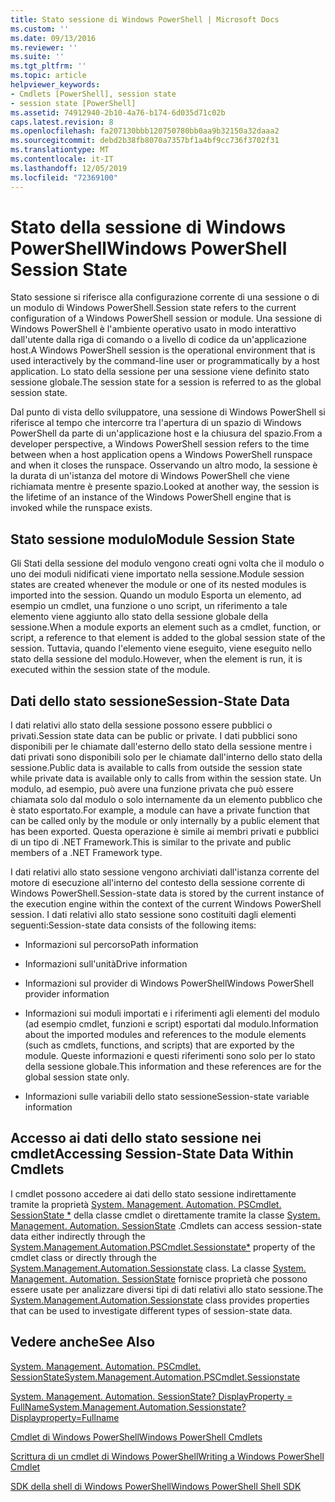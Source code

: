 ```yaml
---
title: Stato sessione di Windows PowerShell | Microsoft Docs
ms.custom: ''
ms.date: 09/13/2016
ms.reviewer: ''
ms.suite: ''
ms.tgt_pltfrm: ''
ms.topic: article
helpviewer_keywords:
- Cmdlets [PowerShell], session state
- session state [PowerShell]
ms.assetid: 74912940-2b10-4a76-b174-6d035d71c02b
caps.latest.revision: 8
ms.openlocfilehash: fa207130bbb120750780bb0aa9b32150a32daaa2
ms.sourcegitcommit: debd2b38fb8070a7357bf1a4bf9cc736f3702f31
ms.translationtype: MT
ms.contentlocale: it-IT
ms.lasthandoff: 12/05/2019
ms.locfileid: "72369100"
---
```

# <a name="windows-powershell-session-state"></a><span data-ttu-id="5609c-102">Stato della sessione di Windows PowerShell</span><span class="sxs-lookup"><span data-stu-id="5609c-102">Windows PowerShell Session State</span></span>

<span data-ttu-id="5609c-103">Stato sessione si riferisce alla configurazione corrente di una sessione o di un modulo di Windows PowerShell.</span><span class="sxs-lookup"><span data-stu-id="5609c-103">Session state refers to the current configuration of a Windows PowerShell session or module.</span></span> <span data-ttu-id="5609c-104">Una sessione di Windows PowerShell è l'ambiente operativo usato in modo interattivo dall'utente dalla riga di comando o a livello di codice da un'applicazione host.</span><span class="sxs-lookup"><span data-stu-id="5609c-104">A Windows PowerShell session is the operational environment that is used interactively by the command-line user or programmatically by a host application.</span></span> <span data-ttu-id="5609c-105">Lo stato della sessione per una sessione viene definito stato sessione globale.</span><span class="sxs-lookup"><span data-stu-id="5609c-105">The session state for a session is referred to as the global session state.</span></span>

<span data-ttu-id="5609c-106">Dal punto di vista dello sviluppatore, una sessione di Windows PowerShell si riferisce al tempo che intercorre tra l'apertura di un spazio di Windows PowerShell da parte di un'applicazione host e la chiusura del spazio.</span><span class="sxs-lookup"><span data-stu-id="5609c-106">From a developer perspective, a Windows PowerShell session refers to the time between when a host application opens a Windows PowerShell runspace and when it closes the runspace.</span></span> <span data-ttu-id="5609c-107">Osservando un altro modo, la sessione è la durata di un'istanza del motore di Windows PowerShell che viene richiamata mentre è presente spazio.</span><span class="sxs-lookup"><span data-stu-id="5609c-107">Looked at another way, the session is the lifetime of an instance of the Windows PowerShell engine that is invoked while the runspace exists.</span></span>

## <a name="module-session-state"></a><span data-ttu-id="5609c-108">Stato sessione modulo</span><span class="sxs-lookup"><span data-stu-id="5609c-108">Module Session State</span></span>

<span data-ttu-id="5609c-109">Gli Stati della sessione del modulo vengono creati ogni volta che il modulo o uno dei moduli nidificati viene importato nella sessione.</span><span class="sxs-lookup"><span data-stu-id="5609c-109">Module session states are created whenever the module or one of its nested modules is imported into the session.</span></span> <span data-ttu-id="5609c-110">Quando un modulo Esporta un elemento, ad esempio un cmdlet, una funzione o uno script, un riferimento a tale elemento viene aggiunto allo stato della sessione globale della sessione.</span><span class="sxs-lookup"><span data-stu-id="5609c-110">When a module exports an element such as a cmdlet, function, or script, a reference to that element is added to the global session state of the session.</span></span> <span data-ttu-id="5609c-111">Tuttavia, quando l'elemento viene eseguito, viene eseguito nello stato della sessione del modulo.</span><span class="sxs-lookup"><span data-stu-id="5609c-111">However, when the element is run, it is executed within the session state of the module.</span></span>

## <a name="session-state-data"></a><span data-ttu-id="5609c-112">Dati dello stato sessione</span><span class="sxs-lookup"><span data-stu-id="5609c-112">Session-State Data</span></span>

<span data-ttu-id="5609c-113">I dati relativi allo stato della sessione possono essere pubblici o privati.</span><span class="sxs-lookup"><span data-stu-id="5609c-113">Session state data can be public or private.</span></span> <span data-ttu-id="5609c-114">I dati pubblici sono disponibili per le chiamate dall'esterno dello stato della sessione mentre i dati privati sono disponibili solo per le chiamate dall'interno dello stato della sessione.</span><span class="sxs-lookup"><span data-stu-id="5609c-114">Public data is available to calls from outside the session state while private data is available only to calls from within the session state.</span></span> <span data-ttu-id="5609c-115">Un modulo, ad esempio, può avere una funzione privata che può essere chiamata solo dal modulo o solo internamente da un elemento pubblico che è stato esportato.</span><span class="sxs-lookup"><span data-stu-id="5609c-115">For example, a module can have a private function that can be called only by the module or only internally by a public element that has been exported.</span></span> <span data-ttu-id="5609c-116">Questa operazione è simile ai membri privati e pubblici di un tipo di .NET Framework.</span><span class="sxs-lookup"><span data-stu-id="5609c-116">This is similar to the private and public members of a .NET Framework type.</span></span>

<span data-ttu-id="5609c-117">I dati relativi allo stato sessione vengono archiviati dall'istanza corrente del motore di esecuzione all'interno del contesto della sessione corrente di Windows PowerShell.</span><span class="sxs-lookup"><span data-stu-id="5609c-117">Session-state data is stored by the current instance of the execution engine within the context of the current Windows PowerShell session.</span></span> <span data-ttu-id="5609c-118">I dati relativi allo stato sessione sono costituiti dagli elementi seguenti:</span><span class="sxs-lookup"><span data-stu-id="5609c-118">Session-state data consists of the following items:</span></span>

- <span data-ttu-id="5609c-119">Informazioni sul percorso</span><span class="sxs-lookup"><span data-stu-id="5609c-119">Path information</span></span>

- <span data-ttu-id="5609c-120">Informazioni sull'unità</span><span class="sxs-lookup"><span data-stu-id="5609c-120">Drive information</span></span>

- <span data-ttu-id="5609c-121">Informazioni sul provider di Windows PowerShell</span><span class="sxs-lookup"><span data-stu-id="5609c-121">Windows PowerShell provider information</span></span>

- <span data-ttu-id="5609c-122">Informazioni sui moduli importati e i riferimenti agli elementi del modulo (ad esempio cmdlet, funzioni e script) esportati dal modulo.</span><span class="sxs-lookup"><span data-stu-id="5609c-122">Information about the imported modules and references to the module elements (such as cmdlets, functions, and scripts) that are exported by the module.</span></span> <span data-ttu-id="5609c-123">Queste informazioni e questi riferimenti sono solo per lo stato della sessione globale.</span><span class="sxs-lookup"><span data-stu-id="5609c-123">This information and these references are for the global session state only.</span></span>

- <span data-ttu-id="5609c-124">Informazioni sulle variabili dello stato sessione</span><span class="sxs-lookup"><span data-stu-id="5609c-124">Session-state variable information</span></span>

## <a name="accessing-session-state-data-within-cmdlets"></a><span data-ttu-id="5609c-125">Accesso ai dati dello stato sessione nei cmdlet</span><span class="sxs-lookup"><span data-stu-id="5609c-125">Accessing Session-State Data Within Cmdlets</span></span>

<span data-ttu-id="5609c-126">I cmdlet possono accedere ai dati dello stato sessione indirettamente tramite la proprietà [System. Management. Automation. PSCmdlet. SessionState \*](/dotnet/api/System.Management.Automation.PSCmdlet.SessionState) della classe cmdlet o direttamente tramite la classe [System. Management. Automation. SessionState](/dotnet/api/System.Management.Automation.SessionState) .</span><span class="sxs-lookup"><span data-stu-id="5609c-126">Cmdlets can access session-state data either indirectly through the [System.Management.Automation.PSCmdlet.Sessionstate\*](/dotnet/api/System.Management.Automation.PSCmdlet.SessionState) property of the cmdlet class or directly through the [System.Management.Automation.Sessionstate](/dotnet/api/System.Management.Automation.SessionState) class.</span></span> <span data-ttu-id="5609c-127">La classe [System. Management. Automation. SessionState](/dotnet/api/System.Management.Automation.SessionState) fornisce proprietà che possono essere usate per analizzare diversi tipi di dati relativi allo stato sessione.</span><span class="sxs-lookup"><span data-stu-id="5609c-127">The [System.Management.Automation.Sessionstate](/dotnet/api/System.Management.Automation.SessionState) class provides properties that can be used to investigate different types of session-state data.</span></span>

## <a name="see-also"></a><span data-ttu-id="5609c-128">Vedere anche</span><span class="sxs-lookup"><span data-stu-id="5609c-128">See Also</span></span>

[<span data-ttu-id="5609c-129">System. Management. Automation. PSCmdlet. SessionState</span><span class="sxs-lookup"><span data-stu-id="5609c-129">System.Management.Automation.PSCmdlet.Sessionstate</span></span>](/dotnet/api/System.Management.Automation.PSCmdlet.SessionState)

[<span data-ttu-id="5609c-130">System. Management. Automation. SessionState? DisplayProperty = FullName</span><span class="sxs-lookup"><span data-stu-id="5609c-130">System.Management.Automation.Sessionstate?Displayproperty=Fullname</span></span>](/dotnet/api/System.Management.Automation.SessionState)

[<span data-ttu-id="5609c-131">Cmdlet di Windows PowerShell</span><span class="sxs-lookup"><span data-stu-id="5609c-131">Windows PowerShell Cmdlets</span></span>](./cmdlet-overview.md)

[<span data-ttu-id="5609c-132">Scrittura di un cmdlet di Windows PowerShell</span><span class="sxs-lookup"><span data-stu-id="5609c-132">Writing a Windows PowerShell Cmdlet</span></span>](./writing-a-windows-powershell-cmdlet.md)

[<span data-ttu-id="5609c-133">SDK della shell di Windows PowerShell</span><span class="sxs-lookup"><span data-stu-id="5609c-133">Windows PowerShell Shell SDK</span></span>](../windows-powershell-reference.md)
